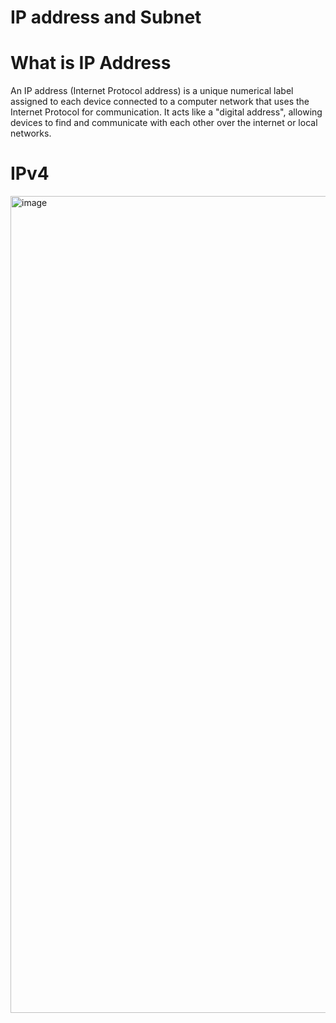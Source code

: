 # IP address and Subnet 

# What is IP Address 
An IP address (Internet Protocol address) is a unique numerical label assigned to each device connected to a computer network that uses the Internet Protocol for communication. It acts like a "digital address", allowing devices to find and communicate with each other over the internet or local networks.

# IPv4 
<img width="2688" height="1307" alt="image" src="https://github.com/user-attachments/assets/c31fc42a-1cb7-4139-a327-442ec13d78c8" />

